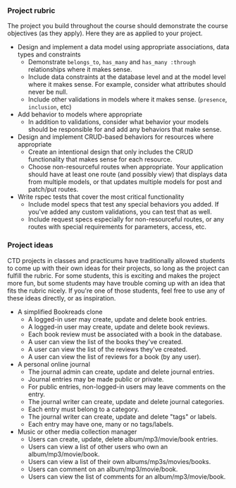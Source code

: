 ### Project rubric
The project you build throughout the course should demonstrate the course objectives (as they apply). Here they are as applied to your project.

- Design and implement a data model using appropriate associations, data types and constraints
  - Demonstrate `belongs_to`, `has_many` and `has_many :through` relationships where it makes sense.
  - Include data constraints at the database level and at the model level where it makes sense. For example, consider what attributes should never be null.
  - Include other validations in models where it makes sense. (`presence`, `inclusion`, etc)
- Add behavior to models where appropriate
  - In addition to validations, consider what behavior your models should be responsible for and add any behaviors that make sense.
- Design and implement CRUD-based behaviors for resources where appropriate
  - Create an intentional design that only includes the CRUD functionality that makes sense for each resource.
  - Choose non-resourceful routes when appropriate. Your application should have at least one route (and possibly view) that displays data from multiple models, or that updates multiple models for post and patch/put routes.
- Write rspec tests that cover the most critical functionality
  - Include model specs that test any special behaviors you added. If you've added any custom validations, you can test that as well.
  - Include request specs especially for non-resourceful routes, or any routes with special requirements for parameters, access, etc.

### Project ideas
CTD projects in classes and practicums have traditionally allowed students to come up with their own ideas for their projects, so long as the project can fulfill the rubric. For some students, this is exciting and makes the project more fun, but some students may have trouble coming up with an idea that fits the rubric nicely. If you're one of those students, feel free to use any of these ideas directly, or as inspiration.

- A simplified Bookreads clone
  - A logged-in user may create, update and delete book entries.
  - A logged-in user may create, update and delete book reviews.
  - Each book review must be associated with a book in the database.
  - A user can view the list of the books they've created.
  - A user can view the list of the reviews they've created.
  - A user can view the list of reviews for a book (by any user).
- A personal online journal
  - The journal admin can create, update and delete journal entries.
  - Journal entries may be made public or private.
  - For public entries, non-logged-in users may leave comments on the entry.
  - The journal writer can create, update and delete journal categories.
  - Each entry must belong to a category.
  - The journal writer can create, update and delete "tags" or labels.
  - Each entry may have one, many or no tags/labels.
- Music or other media collection manager
  - Users can create, update, delete album/mp3/movie/book entries.
  - Users can view a list of other users who own an album/mp3/movie/book.
  - Users can view a list of their own albums/mp3s/movies/books.
  - Users can comment on an album/mp3/movie/book.
  - Users can view the list of comments for an album/mp3/movie/book.
